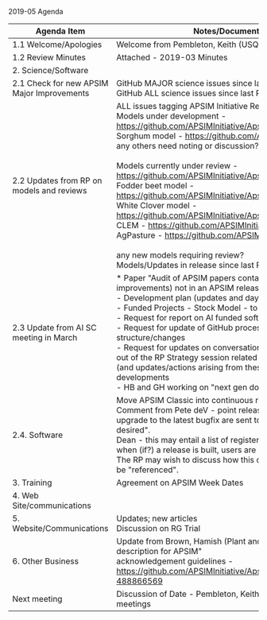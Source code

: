 2019-05 Agenda

| Agenda Item  	|  Notes/Documents to be Tabled |
| ------- | ------------- |
| 1.1 Welcome/Apologies |  Welcome from Pembleton, Keith (USQ) |
| 1.2 Review Minutes | Attached - 2019-03 Minutes |
| 2. Science/Software	 |  |
|2.1 Check for new APSIM Major Improvements | GitHub MAJOR science issues since last RP meeting <br> GitHub ALL science issues since last RP meeting |
| 2.2  Updates from RP on models and reviews | ALL issues tagging APSIM Initiative Reference Panel<br/>Models under development - https://github.com/APSIMInitiative/ApsimX/labels/major<br/>Sorghum model - https://github.com/APSIMInitiative/ApsimX/issues/572<br>any others need noting or discussion?<br/><br/>Models currently under review -https://github.com/APSIMInitiative/ApsimX/labels/underreview<br/>Fodder beet model - https://github.com/APSIMInitiative/ApsimX/issues/78<br/>White Clover model - https://github.com/APSIMInitiative/ApsimX/issues/2069<br>CLEM  - https://github.com/APSIMInitiative/ApsimX/issues/3575<br/>AgPasture - https://github.com/APSIMInitiative/ApsimX/issues/3689<br><br>any new models requiring review?<br>Models/Updates in release since last RP meeting |
| 2.3  Update from AI SC meeting in March | * Paper "Audit of APSIM papers containing models (and/or improvements) not in an APSIM release"<br/>- Development plan  (updates and days vs hours issue)<br/> - Funded Projects - Stock Model - to be reviewed out of session<br/> - Request for report on AI funded software position at each SC meeting<br/>- Request for update of GitHub process and RP Meeting structure/changes<br/>- Request for updates on conversations/workshops/activities – arising out of the RP Strategy session related to encouraging cross fertilisation  (and updates/actions arising from these) - including phosphorous developments<br> - HB and GH working on "next gen documentation" 	|
| 2.4. Software	|  Move APSIM Classic into continuous release<br>Comment from Pete deV - point release remains at 7.10, and links to upgrade to the latest bugfix are sent to registered users as required / desired".<br> Dean - this may entail a list of registered users being kept on bob so that when (if?) a release is built, users are notified.<br> The RP may wish to discuss how this continually changing apsim should be "referenced". |
| 3.  Training	| Agreement on APSIM Week Dates |
| 4. Web Site/communications | |
| 5. Website/Communications	| Updates; new articles<br>Discussion on RG Trial 	|
| 6. Other Business	| Update from Brown, Hamish (Plant and Food) on the "Crop Model word description for APSIM"<br>acknowledgement guidelines - https://github.com/APSIMInitiative/ApsimX/issues/3813#issuecomment-488866569<br>
| Next meeting | Discussion of Date - Pembleton, Keith (USQ) unavailable for next 3 meetings |
